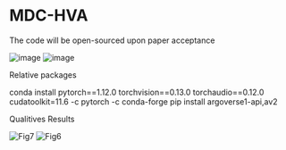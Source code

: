 # MDC-HVA
The code will be open-sourced upon paper acceptance

![image](https://github.com/user-attachments/assets/006afb96-e750-47f0-99eb-8714c9c9e1ae)
![image](https://github.com/user-attachments/assets/257a2e4d-0139-470d-b65d-db40fb35ca5a)

Relative packages

conda install pytorch==1.12.0 torchvision==0.13.0 torchaudio==0.12.0 
cudatoolkit=11.6 -c pytorch -c conda-forge
pip install argoverse1-api,av2

Qualitives Results

![Fig7](https://github.com/user-attachments/assets/49cb7c59-4dab-4bb8-9fe6-a9247f4b24a9)
![Fig6](https://github.com/user-attachments/assets/2f4c6edf-f83f-40e9-9bd7-8c8bc053c3f5)
